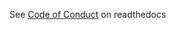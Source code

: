 See [Code of Conduct](https://requests-cache.readthedocs.io/en/latest/project_info/code_of_conduct.html)
on readthedocs
